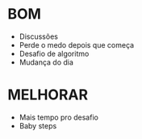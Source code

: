 # BOM
- Discussões
- Perde o medo depois que começa
- Desafio de algoritmo
- Mudança do dia

# MELHORAR
- Mais tempo pro desafio
- Baby steps